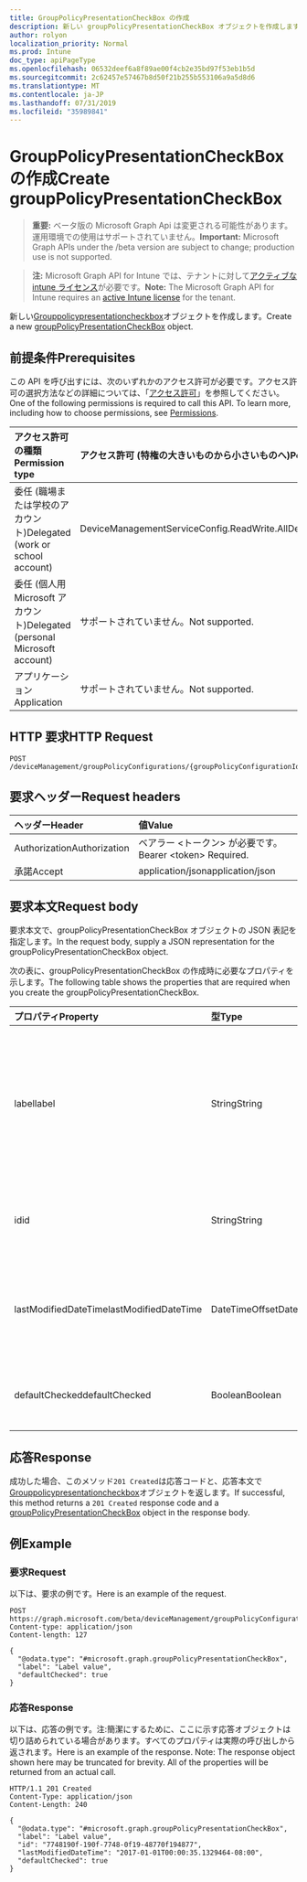 ```yaml
---
title: GroupPolicyPresentationCheckBox の作成
description: 新しい groupPolicyPresentationCheckBox オブジェクトを作成します。
author: rolyon
localization_priority: Normal
ms.prod: Intune
doc_type: apiPageType
ms.openlocfilehash: 06532deef6a8f89ae00f4cb2e35bd97f53eb1b5d
ms.sourcegitcommit: 2c62457e57467b8d50f21b255b553106a9a5d8d6
ms.translationtype: MT
ms.contentlocale: ja-JP
ms.lasthandoff: 07/31/2019
ms.locfileid: "35989841"
---
```

# <a name="create-grouppolicypresentationcheckbox"></a><span data-ttu-id="d286f-103">GroupPolicyPresentationCheckBox の作成</span><span class="sxs-lookup"><span data-stu-id="d286f-103">Create groupPolicyPresentationCheckBox</span></span>

> <span data-ttu-id="d286f-104">**重要:** ベータ版の Microsoft Graph Api は変更される可能性があります。運用環境での使用はサポートされていません。</span><span class="sxs-lookup"><span data-stu-id="d286f-104">**Important:** Microsoft Graph APIs under the /beta version are subject to change; production use is not supported.</span></span>

> <span data-ttu-id="d286f-105">**注:** Microsoft Graph API for Intune では、テナントに対して[アクティブな intune ライセンス](https://go.microsoft.com/fwlink/?linkid=839381)が必要です。</span><span class="sxs-lookup"><span data-stu-id="d286f-105">**Note:** The Microsoft Graph API for Intune requires an [active Intune license](https://go.microsoft.com/fwlink/?linkid=839381) for the tenant.</span></span>

<span data-ttu-id="d286f-106">新しい[Grouppolicypresentationcheckbox](../resources/intune-grouppolicy-grouppolicypresentationcheckbox.md)オブジェクトを作成します。</span><span class="sxs-lookup"><span data-stu-id="d286f-106">Create a new [groupPolicyPresentationCheckBox](../resources/intune-grouppolicy-grouppolicypresentationcheckbox.md) object.</span></span>

## <a name="prerequisites"></a><span data-ttu-id="d286f-107">前提条件</span><span class="sxs-lookup"><span data-stu-id="d286f-107">Prerequisites</span></span>
<span data-ttu-id="d286f-p101">この API を呼び出すには、次のいずれかのアクセス許可が必要です。アクセス許可の選択方法などの詳細については、「[アクセス許可](/graph/permissions-reference)」を参照してください。</span><span class="sxs-lookup"><span data-stu-id="d286f-p101">One of the following permissions is required to call this API. To learn more, including how to choose permissions, see [Permissions](/graph/permissions-reference).</span></span>

|<span data-ttu-id="d286f-110">アクセス許可の種類</span><span class="sxs-lookup"><span data-stu-id="d286f-110">Permission type</span></span>|<span data-ttu-id="d286f-111">アクセス許可 (特権の大きいものから小さいものへ)</span><span class="sxs-lookup"><span data-stu-id="d286f-111">Permissions (from most to least privileged)</span></span>|
|:---|:---|
|<span data-ttu-id="d286f-112">委任 (職場または学校のアカウント)</span><span class="sxs-lookup"><span data-stu-id="d286f-112">Delegated (work or school account)</span></span>|<span data-ttu-id="d286f-113">DeviceManagementServiceConfig.ReadWrite.All</span><span class="sxs-lookup"><span data-stu-id="d286f-113">DeviceManagementServiceConfig.ReadWrite.All</span></span>|
|<span data-ttu-id="d286f-114">委任 (個人用 Microsoft アカウント)</span><span class="sxs-lookup"><span data-stu-id="d286f-114">Delegated (personal Microsoft account)</span></span>|<span data-ttu-id="d286f-115">サポートされていません。</span><span class="sxs-lookup"><span data-stu-id="d286f-115">Not supported.</span></span>|
|<span data-ttu-id="d286f-116">アプリケーション</span><span class="sxs-lookup"><span data-stu-id="d286f-116">Application</span></span>|<span data-ttu-id="d286f-117">サポートされていません。</span><span class="sxs-lookup"><span data-stu-id="d286f-117">Not supported.</span></span>|

## <a name="http-request"></a><span data-ttu-id="d286f-118">HTTP 要求</span><span class="sxs-lookup"><span data-stu-id="d286f-118">HTTP Request</span></span>
<!-- {
  "blockType": "ignored"
}
-->
``` http
POST /deviceManagement/groupPolicyConfigurations/{groupPolicyConfigurationId}/definitionValues/{groupPolicyDefinitionValueId}/presentationValues/{groupPolicyPresentationValueId}/presentation/definition/presentations
```

## <a name="request-headers"></a><span data-ttu-id="d286f-119">要求ヘッダー</span><span class="sxs-lookup"><span data-stu-id="d286f-119">Request headers</span></span>
|<span data-ttu-id="d286f-120">ヘッダー</span><span class="sxs-lookup"><span data-stu-id="d286f-120">Header</span></span>|<span data-ttu-id="d286f-121">値</span><span class="sxs-lookup"><span data-stu-id="d286f-121">Value</span></span>|
|:---|:---|
|<span data-ttu-id="d286f-122">Authorization</span><span class="sxs-lookup"><span data-stu-id="d286f-122">Authorization</span></span>|<span data-ttu-id="d286f-123">ベアラー &lt;トークン&gt; が必要です。</span><span class="sxs-lookup"><span data-stu-id="d286f-123">Bearer &lt;token&gt; Required.</span></span>|
|<span data-ttu-id="d286f-124">承諾</span><span class="sxs-lookup"><span data-stu-id="d286f-124">Accept</span></span>|<span data-ttu-id="d286f-125">application/json</span><span class="sxs-lookup"><span data-stu-id="d286f-125">application/json</span></span>|

## <a name="request-body"></a><span data-ttu-id="d286f-126">要求本文</span><span class="sxs-lookup"><span data-stu-id="d286f-126">Request body</span></span>
<span data-ttu-id="d286f-127">要求本文で、groupPolicyPresentationCheckBox オブジェクトの JSON 表記を指定します。</span><span class="sxs-lookup"><span data-stu-id="d286f-127">In the request body, supply a JSON representation for the groupPolicyPresentationCheckBox object.</span></span>

<span data-ttu-id="d286f-128">次の表に、groupPolicyPresentationCheckBox の作成時に必要なプロパティを示します。</span><span class="sxs-lookup"><span data-stu-id="d286f-128">The following table shows the properties that are required when you create the groupPolicyPresentationCheckBox.</span></span>

|<span data-ttu-id="d286f-129">プロパティ</span><span class="sxs-lookup"><span data-stu-id="d286f-129">Property</span></span>|<span data-ttu-id="d286f-130">型</span><span class="sxs-lookup"><span data-stu-id="d286f-130">Type</span></span>|<span data-ttu-id="d286f-131">説明</span><span class="sxs-lookup"><span data-stu-id="d286f-131">Description</span></span>|
|:---|:---|:---|
|<span data-ttu-id="d286f-132">label</span><span class="sxs-lookup"><span data-stu-id="d286f-132">label</span></span>|<span data-ttu-id="d286f-133">String</span><span class="sxs-lookup"><span data-stu-id="d286f-133">String</span></span>|<span data-ttu-id="d286f-134">任意のプレゼンテーションエンティティのローカライズされたテキストラベル。</span><span class="sxs-lookup"><span data-stu-id="d286f-134">Localized text label for any presentation entity.</span></span> <span data-ttu-id="d286f-135">既定値は空白です。</span><span class="sxs-lookup"><span data-stu-id="d286f-135">The default value is empty.</span></span> <span data-ttu-id="d286f-136">[GroupPolicyPresentation](../resources/intune-grouppolicy-grouppolicypresentation.md)から継承します。</span><span class="sxs-lookup"><span data-stu-id="d286f-136">Inherited from [groupPolicyPresentation](../resources/intune-grouppolicy-grouppolicypresentation.md)</span></span>|
|<span data-ttu-id="d286f-137">id</span><span class="sxs-lookup"><span data-stu-id="d286f-137">id</span></span>|<span data-ttu-id="d286f-138">String</span><span class="sxs-lookup"><span data-stu-id="d286f-138">String</span></span>|<span data-ttu-id="d286f-139">エンティティのキー。</span><span class="sxs-lookup"><span data-stu-id="d286f-139">Key of the entity.</span></span> <span data-ttu-id="d286f-140">[GroupPolicyPresentation](../resources/intune-grouppolicy-grouppolicypresentation.md)から継承します。</span><span class="sxs-lookup"><span data-stu-id="d286f-140">Inherited from [groupPolicyPresentation](../resources/intune-grouppolicy-grouppolicypresentation.md)</span></span>|
|<span data-ttu-id="d286f-141">lastModifiedDateTime</span><span class="sxs-lookup"><span data-stu-id="d286f-141">lastModifiedDateTime</span></span>|<span data-ttu-id="d286f-142">DateTimeOffset</span><span class="sxs-lookup"><span data-stu-id="d286f-142">DateTimeOffset</span></span>|<span data-ttu-id="d286f-143">エンティティが最後に変更された日付と時刻。</span><span class="sxs-lookup"><span data-stu-id="d286f-143">The date and time the entity was last modified.</span></span> <span data-ttu-id="d286f-144">[GroupPolicyPresentation](../resources/intune-grouppolicy-grouppolicypresentation.md)から継承します。</span><span class="sxs-lookup"><span data-stu-id="d286f-144">Inherited from [groupPolicyPresentation](../resources/intune-grouppolicy-grouppolicypresentation.md)</span></span>|
|<span data-ttu-id="d286f-145">defaultChecked</span><span class="sxs-lookup"><span data-stu-id="d286f-145">defaultChecked</span></span>|<span data-ttu-id="d286f-146">Boolean</span><span class="sxs-lookup"><span data-stu-id="d286f-146">Boolean</span></span>|<span data-ttu-id="d286f-147">チェックボックスの既定値。</span><span class="sxs-lookup"><span data-stu-id="d286f-147">Default value for the check box.</span></span> <span data-ttu-id="d286f-148">既定値は false です。</span><span class="sxs-lookup"><span data-stu-id="d286f-148">The default value is false.</span></span>|



## <a name="response"></a><span data-ttu-id="d286f-149">応答</span><span class="sxs-lookup"><span data-stu-id="d286f-149">Response</span></span>
<span data-ttu-id="d286f-150">成功した場合、このメソッド`201 Created`は応答コードと、応答本文で[Grouppolicypresentationcheckbox](../resources/intune-grouppolicy-grouppolicypresentationcheckbox.md)オブジェクトを返します。</span><span class="sxs-lookup"><span data-stu-id="d286f-150">If successful, this method returns a `201 Created` response code and a [groupPolicyPresentationCheckBox](../resources/intune-grouppolicy-grouppolicypresentationcheckbox.md) object in the response body.</span></span>

## <a name="example"></a><span data-ttu-id="d286f-151">例</span><span class="sxs-lookup"><span data-stu-id="d286f-151">Example</span></span>

### <a name="request"></a><span data-ttu-id="d286f-152">要求</span><span class="sxs-lookup"><span data-stu-id="d286f-152">Request</span></span>
<span data-ttu-id="d286f-153">以下は、要求の例です。</span><span class="sxs-lookup"><span data-stu-id="d286f-153">Here is an example of the request.</span></span>
``` http
POST https://graph.microsoft.com/beta/deviceManagement/groupPolicyConfigurations/{groupPolicyConfigurationId}/definitionValues/{groupPolicyDefinitionValueId}/presentationValues/{groupPolicyPresentationValueId}/presentation/definition/presentations
Content-type: application/json
Content-length: 127

{
  "@odata.type": "#microsoft.graph.groupPolicyPresentationCheckBox",
  "label": "Label value",
  "defaultChecked": true
}
```

### <a name="response"></a><span data-ttu-id="d286f-154">応答</span><span class="sxs-lookup"><span data-stu-id="d286f-154">Response</span></span>
<span data-ttu-id="d286f-p106">以下は、応答の例です。注:簡潔にするために、ここに示す応答オブジェクトは切り詰められている場合があります。すべてのプロパティは実際の呼び出しから返されます。</span><span class="sxs-lookup"><span data-stu-id="d286f-p106">Here is an example of the response. Note: The response object shown here may be truncated for brevity. All of the properties will be returned from an actual call.</span></span>
``` http
HTTP/1.1 201 Created
Content-Type: application/json
Content-Length: 240

{
  "@odata.type": "#microsoft.graph.groupPolicyPresentationCheckBox",
  "label": "Label value",
  "id": "7748190f-190f-7748-0f19-48770f194877",
  "lastModifiedDateTime": "2017-01-01T00:00:35.1329464-08:00",
  "defaultChecked": true
}
```





